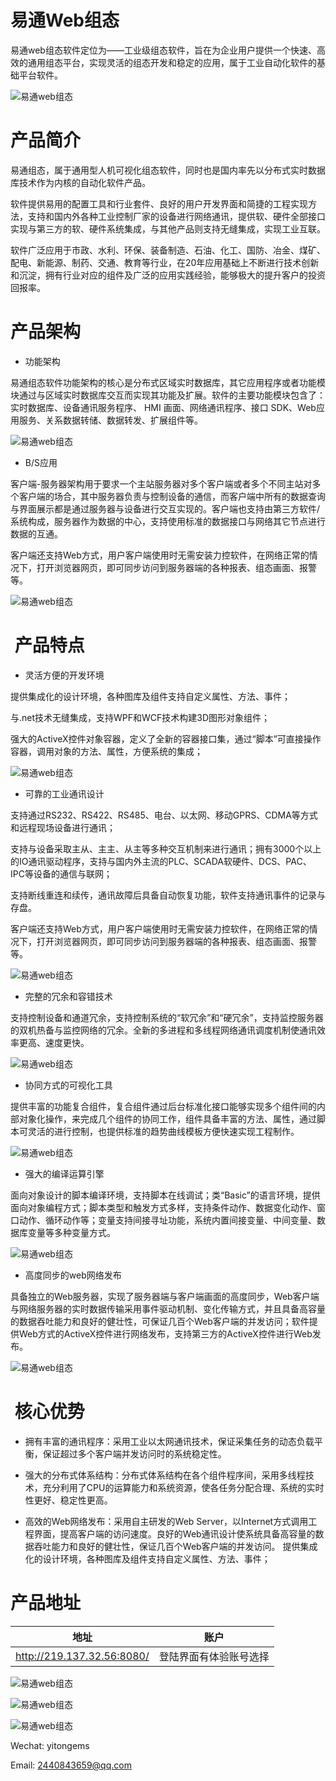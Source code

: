 

# 易通Web组态

易通web组态软件定位为——工业级组态软件，旨在为企业用户提供一个快速、高效的通用组态平台，实现灵活的组态开发和稳定的应用，属于工业自动化软件的基础平台软件。


![易通web组态](/introduce/p1.png)

# 产品简介

易通组态，属于通用型人机可视化组态软件，同时也是国内率先以分布式实时数据库技术作为内核的自动化软件产品。

软件提供易用的配置工具和行业套件、良好的用户开发界面和简捷的工程实现方法，支持和国内外各种工业控制厂家的设备进行网络通讯，提供软、硬件全部接口实现与第三方的软、硬件系统集成，与其他产品则支持无缝集成，实现工业互联。

软件广泛应用于市政、水利、环保、装备制造、石油、化工、国防、冶金、煤矿、配电、新能源、制药、交通、教育等行业，在20年应用基础上不断进行技术创新和沉淀，拥有行业对应的组件及广泛的应用实践经验，能够极大的提升客户的投资回报率。

# 产品架构

- 功能架构

易通组态软件功能架构的核心是分布式区域实时数据库，其它应用程序或者功能模块通过与区域实时数据库交互而实现其功能及扩展。软件的主要功能模块包含了：实时数据库、设备通讯服务程序、 HMI 画面、网络通讯程序、接口 SDK、Web应用服务、关系数据转储、数据转发、扩展组件等。

![易通web组态](/introduce/1.png)



- B/S应用

客户端-服务器架构用于要求一个主站服务器对多个客户端或者多个不同主站对多个客户端的场合，其中服务器负责与控制设备的通信，而客户端中所有的数据查询与界面展示都是通过服务器与设备进行交互实现的。客户端也支持由第三方软件/系统构成，服务器作为数据的中心，支持使用标准的数据接口与网络其它节点进行数据的互通。



客户端还支持Web方式，用户客户端使用时无需安装力控软件，在网络正常的情况下，打开浏览器网页，即可同步访问到服务器端的各种报表、组态画面、报警等。

![易通web组态](/introduce/2.png)



#  产品特点

- 灵活方便的开发环境

提供集成化的设计环境，各种图库及组件支持自定义属性、方法、事件；

与.net技术无缝集成，支持WPF和WCF技术构建3D图形对象组件；

强大的ActiveX控件对象容器，定义了全新的容器接口集，通过“脚本”可直接操作容器，调用对象的方法、属性，方便系统的集成；

![易通web组态](/introduce/3.png)



- 可靠的工业通讯设计

支持通过RS232、RS422、RS485、电台、以太网、移动GPRS、CDMA等方式和远程现场设备进行通讯；

支持与设备采取主从、主主、从主等多种交互机制来进行通讯；拥有3000个以上的IO通讯驱动程序，支持与国内外主流的PLC、SCADA软硬件、DCS、PAC、IPC等设备的通信与联网；

支持断线重连和续传，通讯故障后具备自动恢复功能，软件支持通讯事件的记录与存盘。


客户端还支持Web方式，用户客户端使用时无需安装力控软件，在网络正常的情况下，打开浏览器网页，即可同步访问到服务器端的各种报表、组态画面、报警等。

![易通web组态](/introduce/4.png)



- 完整的冗余和容错技术

支持控制设备和通道冗余，支持控制系统的“软冗余”和“硬冗余”，支持监控服务器的双机热备与监控网络的冗余。全新的多进程和多线程网络通讯调度机制使通讯效率更高、速度更快。

![易通web组态](/introduce/5.png)


- 协同方式的可视化工具

提供丰富的功能复合组件，复合组件通过后台标准化接口能够实现多个组件间的内部对象化操作，来完成几个组件的协同工作，组件具备丰富的方法、属性，通过脚本可灵活的进行控制，也提供标准的趋势曲线模板方便快速实现工程制作。

![易通web组态](/introduce/6.png)

- 强大的编译运算引擎

面向对象设计的脚本编译环境，支持脚本在线调试；类“Basic”的语言环境，提供面向对象编程方式；脚本类型和触发方式多样，支持条件动作、数据变化动作、窗口动作、循环动作等；变量支持间接寻址功能，系统内置间接变量、中间变量、数据库变量等多种变量方式。

![易通web组态](/introduce/7.png)


- 高度同步的web网络发布

具备独立的Web服务器，实现了服务器端与客户端画面的高度同步，Web客户端与网络服务器的实时数据传输采用事件驱动机制、变化传输方式，并且具备高容量的数据吞吐能力和良好的健壮性，可保证几百个Web客户端的并发访问；软件提供Web方式的ActiveX控件进行网络发布，支持第三方的ActiveX控件进行Web发布。 

![易通web组态](/introduce/8.png)


#  核心优势

- 拥有丰富的通讯程序：采用工业以太网通讯技术，保证采集任务的动态负载平衡，保证超过多个客户端并发访问时的系统稳定性。

- 强大的分布式体系结构：分布式体系结构在各个组件程序间，采用多线程技术，充分利用了CPU的运算能力和系统资源，使各任务分配合理、系统的实时性更好、稳定性更高。

- 高效的Web网络发布：采用自主研发的Web Server，以Internet方式调用工程界面，提高客户端的访问速度。良好的Web通讯设计使系统具备高容量的数据吞吐能力和良好的健壮性，保证几百个Web客户端的并发访问。
提供集成化的设计环境，各种图库及组件支持自定义属性、方法、事件；



# 产品地址

| 地址      | 账户     |
|---------- |--------  |
| http://219.137.32.56:8080/   | 登陆界面有体验账号选择 |

![易通web组态](/introduce/login_demo.png)

![易通web组态](/introduce/9.png)

![易通web组态](/introduce/10.png)


Wechat: yitongems

Email: 2440843659@qq.com

